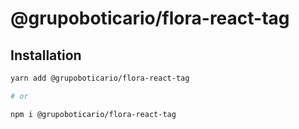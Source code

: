 # @grupoboticario/flora-react-tag

## Installation

```sh
yarn add @grupoboticario/flora-react-tag

# or

npm i @grupoboticario/flora-react-tag
```
